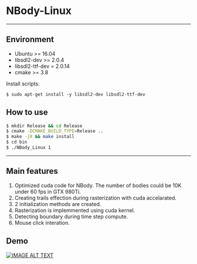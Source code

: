 # NBody-Linux
------------------------------------
## Environment
- Ubuntu >= 16.04
- libsdl2-dev >= 2.0.4
- libsdl2-ttf-dev = 2.0.14
- cmake >= 3.8

Install scripts:
```
$ sudo apt-get install -y libsdl2-dev libsdl2-ttf-dev
```

## How to use
```bash
$ mkdir Release && cd Release
$ cmake -DCMAKE_BUILD_TYPE=Release ..
$ make -j8 && make install
$ cd bin
$ ./NBody_Linux 1
```
---------------------------------
## Main features
1. Optimized cuda code for NBody. The number of bodies could be 10K under 60 fps in GTX 980Ti.
2. Creating trails effection during rasterization with cuda accelarated.
3. 2 initialization methods are created.
4. Rasterization is implemmented using cuda kernel.
5. Detecting boundary during time step compute.
6. Mouse click interation.

## Demo
[![IMAGE ALT TEXT](http://img.youtube.com/vi/ZpVGct7cHPE/0.jpg)](https://www.youtube.com/embed/ZpVGct7cHPE "Play")